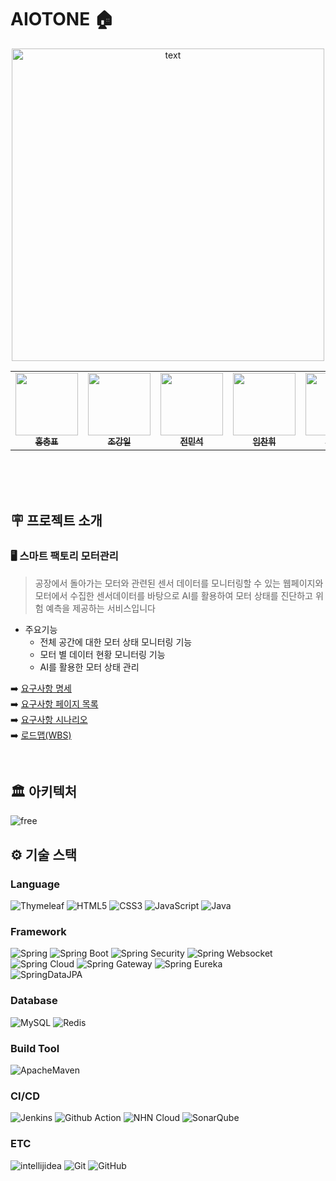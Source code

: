 # AIOTONE 🏠
<p align="center">
  <img src="https://github.com/nhnacademy-aiot1-T1/.github/assets/80664194/30b941a0-ace2-4eba-bc15-66f76bca5b93" height="500" alt="text" />
</p>

<table align="center">
  <tbody>
    <tr>
      <td align="center"><a href="https://github.com/AoiTuNa"><img src="https://avatars.githubusercontent.com/u/118845947?v=4"width="100px;" alt=""/><br /><sub><b>홍충표</b></sub></a><br /></td>
      <td align="center"><a href="https://github.com/jki12"><img src="https://avatars.githubusercontent.com/u/129145278?v=4" width="100px;" alt=""/><br /><sub><b>조강일</b></sub></a><br /></td>
      <td align="center"><a href="https://github.com/tothemoon9954"><img src="https://avatars.githubusercontent.com/u/112798270?v=4" width="100px;" alt=""/><br /><sub><b>전민석</b></sub></a><br /></td>
      <td align="center"><a href="https://github.com/chanhwiim"><img src="https://avatars.githubusercontent.com/u/101960840?v=4" width="100px;" alt=""/><br /><sub><b>임찬휘</b></sub></a><br /></td>
      <td align="center"><a href="https://github.com/ckddms6530"><img src="https://avatars.githubusercontent.com/u/121488797?v=4" width="100px;" alt=""/><br /><sub><b>유창은</b></sub></a><br /></td>
      <td align="center"><a href="https://github.com/pangpangE123"><img src="https://avatars.githubusercontent.com/u/134940639?v=4" width="100px;" alt=""/><br /><sub><b>변상우</b></sub></a><br /></td>
      <td align="center"><a href="https://github.com/qaw302"><img src="https://avatars.githubusercontent.com/u/80664194?v=4" width="100px;" alt=""/><br /><sub><b>박미정</b></sub></a><br /></td>
    </tr>
  </tbody>
</table>


  
<br />
<br />
<br />  

## 🪧 프로젝트 소개
### 🖥️ 스마트 팩토리 모터관리
> 공장에서 돌아가는 모터와 관련된 센서 데이터를 모니터링할 수 있는 웹페이지와 모터에서 수집한 센서데이터를 바탕으로 AI를 활용하여 모터 상태를 진단하고 위험 예측을 제공하는 서비스입니다
- 주요기능
  - 전체 공간에 대한 모터 상태 모니터링 기능
  - 모터 별 데이터 현황 모니터링 기능
  - AI를 활용한 모터 상태 관리

➡️ [요구사항 명세](https://docs.google.com/spreadsheets/d/1CzpFsTNczJRvpjYeh9xfXlBBppYBSPM10EeXjIyXAzw/edit#gid=0)<br />
➡️ [요구사항 페이지 목록](https://docs.google.com/spreadsheets/d/19jqqDE9Yb4SLfPyVuQZ4r8ctLgOas44dhavJhodiMKk/edit#gid=0)<br />
➡️ [요구사항 시나리오](https://docs.google.com/spreadsheets/d/1F5o-hR033iyMkIzBvRk__4XYiJ-KJto6yM2x7Oatey0/edit#gid=0)<br />
➡️ [로드맵(WBS)](https://docs.google.com/spreadsheets/d/1xtpRn9wUJA4LiWlgvDDX7L0haHqjZAOUC3xZD4Zgh8Y/edit#gid=0)<br />
  
<br />

## 🏛 아키텍처 
![free](https://github.com/nhnacademy-aiot1-T1/.github/assets/80664194/bf3c3d5d-3368-4853-b5b4-11516833f29f)


## ⚙ 기술 스택
### Language
![Thymeleaf](https://img.shields.io/badge/Thymeleaf-005F0F?style=flat&logo=Thymeleaf&logoColor=white)
![HTML5](https://img.shields.io/badge/HTML5-E34F26?style=flat&logo=html5&logoColor=white)
![CSS3](https://img.shields.io/badge/CSS3-1572B6?style=flat&logo=CSS3&logoColor=white)
![JavaScript](https://img.shields.io/badge/JavaScript-F7DF1E?style=flat&logo=JavaScript&logoColor=white)
![Java](https://img.shields.io/badge/Java-E34F26?style=flat&logo=Java&logoColor=white)

### Framework
![Spring](https://img.shields.io/badge/spring-6DB33F?style=flat&logo=spring&logoColor=white)
![Spring Boot](https://img.shields.io/badge/spring%20boot-6DB33F?style=flat&logo=springboot&logoColor=white)
![Spring Security](https://img.shields.io/badge/spring%20security-6DB33F?style=flat&logo=springsecurity&logoColor=white)
![Spring Websocket](https://img.shields.io/badge/spring%20websocket-6DB33F?style=flat&logo=spring&logoColor=white)
</br>
![Spring Cloud](https://img.shields.io/badge/spring%20cloud-3693F3?style=flat&logo=googlecloud&logoColor=white)
![Spring Gateway](https://img.shields.io/badge/spring%20gateway-3693F3?style=flat&logo=googlecloud&logoColor=white)
![Spring Eureka](https://img.shields.io/badge/spring%20eureka-3693F3?style=flat&logo=googlecloud&logoColor=white)
</br>
![SpringDataJPA](https://img.shields.io/badge/Spring%20Data%20JPA-6DB33F?style=flat&logo=Spring&logoColor=white)

### Database
![MySQL](http://img.shields.io/badge/MySQL-4479A1?style=flat&logo=MySQL&logoColor=white)
![Redis](https://img.shields.io/badge/Redis-DC382D?style=flat&logo=Redis&logoColor=white)

### Build Tool
![ApacheMaven](https://img.shields.io/badge/Maven-C71A36?style=flat&logo=ApacheMaven&logoColor=white)

### CI/CD
![Jenkins](http://img.shields.io/badge/Jenkins-D24939?style=flat&logo=Jenkins&logoColor=white)
![Github Action](https://img.shields.io/badge/Github%20Action-2088FF?style=flat&logo=githubactions&logoColor=white)
![NHN Cloud](https://img.shields.io/badge/-NHN%20Cloud-blue?style=flat&logo=iCloud&logoColor=white)
![SonarQube](https://img.shields.io/badge/SonarQube-4E98CD?style=flat&logo=SonarQube&logoColor=white)

### ETC
![intellijidea](https://img.shields.io/badge/intellij-000000?style=flat&logo=intellijidea&logoColor=white)
![Git](https://img.shields.io/badge/Git-F05032?style=flat&logo=Git&logoColor=white)
![GitHub](https://img.shields.io/badge/GitHub-181717?style=flat&logo=GitHub&logoColor=white)
